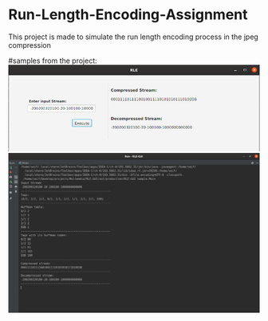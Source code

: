 # Run-Length-Encoding-Assignment
This project is made to simulate the run length encoding process in the jpeg compression

#samples from the project:
![](Screenshot%20from%202020-01-27%2013-04-51.jpeg)
![](Screenshot%20from%202020-01-27%2013-05-24.jpeg)
